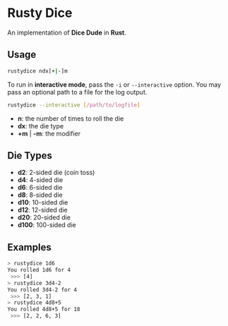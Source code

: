 # Rusty Dice
An implementation of **Dice Dude** in **Rust**.

## Usage
```bash
rustydice ndx[+|-]m
```

To run in **interactive mode**, pass the `-i` or `--interactive` option.
You may pass an optional path to a file for the log output.
```bash
rustydice --interactive [/path/to/logfile]
```

- **n**: the number of times to roll the die
- **dx**: the die type
- **+m** | **-m**: the modifier

## Die Types
- **d2**: 2-sided die (coin toss)
- **d4**: 4-sided die
- **d6**: 6-sided die
- **d8**: 8-sided die
- **d10**: 10-sided die
- **d12**: 12-sided die
- **d20**: 20-sided die
- **d100**: 100-sided die

## Examples
```bash
> rustydice 1d6
You rolled 1d6 for 4
 >>> [4]
> rustydice 3d4-2
You rolled 3d4-2 for 4
 >>> [2, 3, 1]
> rustydice 4d8+5
You rolled 4d8+5 for 18
 >>> [2, 2, 6, 3]
```
